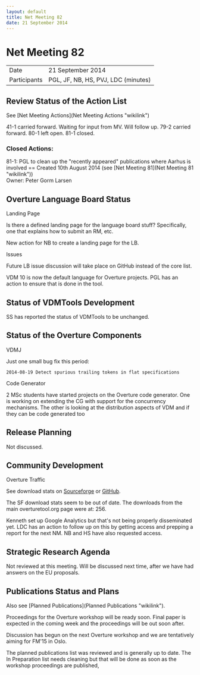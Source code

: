 ```yaml
---
layout: default
title: Net Meeting 82
date: 21 September 2014
---
```


<script src="https://code.jquery.com/jquery-1.11.1.min.js">
</script>
<script src="/javascripts/edit.js"></script>
<script>setEditButonNm();</script>

# Net Meeting 82

|||
|---|---|
| Date | 21 September 2014 |
| Participants | PGL, JF, NB, HS, PVJ,  LDC (minutes) |

Review Status of the Action List
--------------------------------

See [Net Meeting Actions](Net Meeting Actions "wikilink")

41-1 carried forward. Waiting for input from MV. Will follow up. 79-2
carried forward. 80-1 left open. 81-1 closed.

### Closed Actions:

81-1: PGL to clean up the "recently appeared" publications where Aarhus
is involved == Created 10th August 2014 (see [Net Meeting
81](Net Meeting 81 "wikilink"))\
Owner: Peter Gorm Larsen

Overture Language Board Status
------------------------------

Landing Page

Is there a defined landing page for the language board stuff?
Specifically, one that explains how to submit an RM, etc.

New action for NB to create a landing page for the LB.

Issues

Future LB issue discussion will take place on GitHub instead of the core
list.

VDM 10 is now the default language for Overture projects. PGL has an
action to ensure that is done in the tool.

Status of VDMTools Development
------------------------------

SS has reported the status of VDMTools to be unchanged.

Status of the Overture Components
---------------------------------

VDMJ

Just one small bug fix this period:

`2014-08-19 Detect spurious trailing tokens in flat specifications`

Code Generator

2 MSc students have started projects on the Overture code generator. One
is working on extending the CG with support for the concurrency
mechanisms. The other is looking at the distribution aspects of VDM and
if they can be code generated too

Release Planning
----------------

Not discussed.

Community Development
---------------------

Overture Traffic

See download stats on
[Sourceforge](http://sourceforge.net/projects/overture/files/Overture_IDE/stats/timeline)
or [GitHub](http://overturetool.org/download/).

The SF download stats seem to be out of date. The downloads from the
main overturetool.org page were at: 256.

Kenneth set up Google Analytics but that's not being properly
disseminated yet. LDC has an action to follow up on this by getting
access and prepping a report for the next NM. NB and HS have also
requested access.

Strategic Research Agenda
-------------------------

Not reviewed at this meeting. Will be discussed next time, after we have
had answers on the EU proposals.

Publications Status and Plans
-----------------------------

Also see [Planned Publications](Planned Publications "wikilink").

Proceedings for the Overture workshop will be ready soon. Final paper is
expected in the coming week and the proceedings will be out soon after.

Discussion has begun on the next Overture workshop and we are
tentatively aiming for FM'15 in Oslo.

The planned publications list was reviewed and is generally up to date.
The In Preparation list needs cleaning but that will be done as soon as
the workshop proceedings are published,

   <div id="edit_page_div"></div>